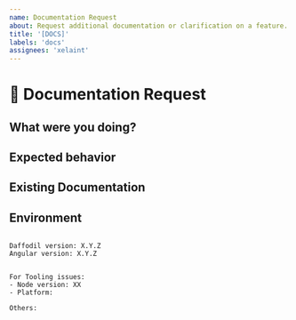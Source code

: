 ```yaml
---
name: Documentation Request
about: Request additional documentation or clarification on a feature.
title: '[DOCS]'
labels: 'docs'
assignees: 'xelaint'
---
```


<!--
PLEASE HELP US PROCESS GITHUB ISSUES FASTER BY PROVIDING THE FOLLOWING INFORMATION.

ISSUES MISSING IMPORTANT INFORMATION MAY BE CLOSED WITHOUT INVESTIGATION.
-->

# :page_facing_up: Documentation Request

## What were you doing?
<!-- Describe how you came to need the documentation. -->


## Expected behavior
<!-- Describe not only **what** you would like to see documented, but also **where** you'd like to see it. -->


## Existing Documentation
<!-- Describe any existing documentation that would potentially require change. -->

## Environment

<pre><code>
Daffodil version: X.Y.Z
Angular version: X.Y.Z 
<!-- Check whether this is still an issue in the most recent Daffodil version -->
 
For Tooling issues:
- Node version: XX  <!-- run `node --version` -->
- Platform:  <!-- Mac, Linux, Windows -->

Others:
<!-- Anything else relevant?  Operating system version, IDE, package manager, HTTP server, ... -->
</code></pre>